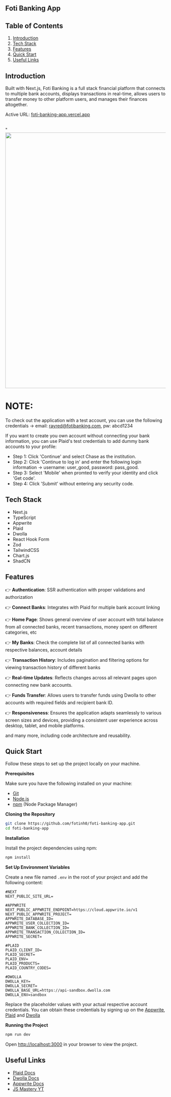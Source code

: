 ## Foti Banking App

## <a name="table">Table of Contents</a>

1. [Introduction](#introduction)
2. [Tech Stack](#tech-stack)
3. [Features](#features)
4. [Quick Start](#quick-start)
5. [Useful Links](#useful-links)

## <a name="introduction">Introduction</a>

Built with Next.js, Foti Banking is a full stack financial platform that connects to multiple bank accounts, displays transactions in real-time, allows users to transfer money to other platform users, and manages their finances altogether.

Active URL: [foti-banking-app.vercel.app](foti-banking-app.vercel.app)

<br/>
"
<img src='https://github.com/fotinh0/foti-banking-app/assets/67170897/b7af02ab-5383-45f9-bd11-d1b164a38240' width="800px">

<br/>

# NOTE:

To check out the application with a test account, you can use the following credentials -> email: rayred@fotibanking.com, pw: abcd1234

If you want to create you own account without connecting your bank information, you can use Plaid's test credentials to add dummy bank accounts to your profile: 
- Step 1: Click 'Continue' and select Chase as the institution.
- Step 2: Click 'Continue to log in' and enter the following login information -> username: user_good, password: pass_good. 
- Step 3: Select 'Mobile' when promted to verify your identity and click 'Get code'.
- Step 4: Click 'Submit' without entering any security code. 

## <a name="tech-stack">Tech Stack</a>

- Next.js
- TypeScript
- Appwrite
- Plaid
- Dwolla
- React Hook Form
- Zod
- TailwindCSS
- Chart.js
- ShadCN

## <a name="features">Features</a>

👉 **Authentication**: SSR authentication with proper validations and authorization

👉 **Connect Banks**: Integrates with Plaid for multiple bank account linking

👉 **Home Page**: Shows general overview of user account with total balance from all connected banks, recent transactions, money spent on different categories, etc

👉 **My Banks**: Check the complete list of all connected banks with respective balances, account details

👉 **Transaction History**: Includes pagination and filtering options for viewing transaction history of different banks

👉 **Real-time Updates**: Reflects changes across all relevant pages upon connecting new bank accounts.

👉 **Funds Transfer**: Allows users to transfer funds using Dwolla to other accounts with required fields and recipient bank ID.

👉 **Responsiveness**: Ensures the application adapts seamlessly to various screen sizes and devices, providing a consistent user experience across desktop, tablet, and mobile platforms.

and many more, including code architecture and reusability.

## <a name="quick-start">Quick Start</a>

Follow these steps to set up the project locally on your machine.

**Prerequisites**

Make sure you have the following installed on your machine:

- [Git](https://git-scm.com/)
- [Node.js](https://nodejs.org/en)
- [npm](https://www.npmjs.com/) (Node Package Manager)

**Cloning the Repository**

```bash
git clone https://github.com/fotinh0/foti-banking-app.git
cd foti-banking-app
```

**Installation**

Install the project dependencies using npm:

```bash
npm install
```

**Set Up Environment Variables**

Create a new file named `.env` in the root of your project and add the following content:

```env
#NEXT
NEXT_PUBLIC_SITE_URL=

#APPWRITE
NEXT_PUBLIC_APPWRITE_ENDPOINT=https://cloud.appwrite.io/v1
NEXT_PUBLIC_APPWRITE_PROJECT=
APPWRITE_DATABASE_ID=
APPWRITE_USER_COLLECTION_ID=
APPWRITE_BANK_COLLECTION_ID=
APPWRITE_TRANSACTION_COLLECTION_ID=
APPWRITE_SECRET=

#PLAID
PLAID_CLIENT_ID=
PLAID_SECRET=
PLAID_ENV=
PLAID_PRODUCTS=
PLAID_COUNTRY_CODES=

#DWOLLA
DWOLLA_KEY=
DWOLLA_SECRET=
DWOLLA_BASE_URL=https://api-sandbox.dwolla.com
DWOLLA_ENV=sandbox

```

Replace the placeholder values with your actual respective account credentials. You can obtain these credentials by signing up on the [Appwrite](https://appwrite.io/?utm_source=youtube&utm_content=reactnative&ref=JSmastery), [Plaid](https://plaid.com/) and [Dwolla](https://www.dwolla.com/)

**Running the Project**

```bash
npm run dev
```

Open [http://localhost:3000](http://localhost:3000) in your browser to view the project.

## <a name="useful-links">Useful Links

- [Plaid Docs](https://plaid.com/docs/quickstart/)
- [Dwolla Docs](https://developers.dwolla.com/docs)
- [Appwrite Docs](https://appwrite.io/docs)
- [JS Mastery YT](https://www.youtube.com/c/javascriptmastery)
